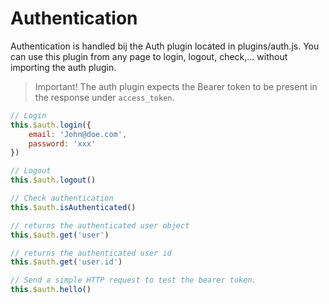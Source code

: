 # Authentication
Authentication is handled bij the Auth plugin located in plugins/auth.js. You can use this plugin from any page to login, logout, check,... without importing the auth plugin.
> Important! The auth plugin expects the Bearer token to be present in the response under `access_token`.

```js
// Login
this.$auth.login({
    email: 'John@doe.com',
    password: 'xxx'
})

// Logout
this.$auth.logout()

// Check authentication
this.$auth.isAuthenticated()

// returns the authenticated user object
this.$auth.get('user')

// returns the authenticated user id
this.$auth.get('user.id')

// Send a simple HTTP request to test the bearer token.
this.$auth.hello()
```
